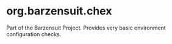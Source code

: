 # org.barzensuit.chex
Part of the Barzensuit Project. Provides very basic environment configuration checks.
